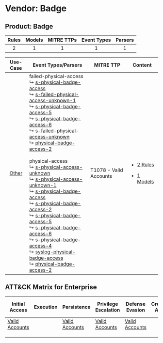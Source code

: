 Vendor: Badge
=============
Product: Badge
--------------
| Rules | Models | MITRE TTPs | Event Types | Parsers |
|:-----:|:------:|:----------:|:-----------:|:-------:|
|   2   |   1    |     1      |      1      |    1    |

|                Use-Case                | Event Types/Parsers                                                                                                                                                                                                                                                                                                                                                                                                                                                                                                                                                                                                                                                                                                                                                                                                                                                                                                                                                                                                                                                                                                                                                                                                                                                                                                                                                                                                     | MITRE TTP                  | Content                                                                                      |
|:--------------------------------------:| ----------------------------------------------------------------------------------------------------------------------------------------------------------------------------------------------------------------------------------------------------------------------------------------------------------------------------------------------------------------------------------------------------------------------------------------------------------------------------------------------------------------------------------------------------------------------------------------------------------------------------------------------------------------------------------------------------------------------------------------------------------------------------------------------------------------------------------------------------------------------------------------------------------------------------------------------------------------------------------------------------------------------------------------------------------------------------------------------------------------------------------------------------------------------------------------------------------------------------------------------------------------------------------------------------------------------------------------------------------------------------------------------------------------------- | -------------------------- | -------------------------------------------------------------------------------------------- |
| [Other](../../../UseCases/uc_other.md) |  failed-physical-access<br> ↳ [s-physical-badge-access](Parsers/parserContent_s-physical-badge-access.md)<br> ↳ [s-failed-physical-access-unknown-1](Parsers/parserContent_s-failed-physical-access-unknown-1.md)<br> ↳ [s-physical-badge-access-5](Parsers/parserContent_s-physical-badge-access-5.md)<br> ↳ [s-physical-badge-access-6](Parsers/parserContent_s-physical-badge-access-6.md)<br> ↳ [s-failed-physical-access-unknown](Parsers/parserContent_s-failed-physical-access-unknown.md)<br> ↳ [physical-badge-access-2](Parsers/parserContent_physical-badge-access-2.md)<br><br> physical-access<br> ↳ [s-physical-access-unknown](Parsers/parserContent_s-physical-access-unknown.md)<br> ↳ [s-physical-access-unknown-1](Parsers/parserContent_s-physical-access-unknown-1.md)<br> ↳ [s-physical-badge-access](Parsers/parserContent_s-physical-badge-access.md)<br> ↳ [s-physical-badge-access-2](Parsers/parserContent_s-physical-badge-access-2.md)<br> ↳ [s-physical-badge-access-5](Parsers/parserContent_s-physical-badge-access-5.md)<br> ↳ [s-physical-badge-access-6](Parsers/parserContent_s-physical-badge-access-6.md)<br> ↳ [s-physical-badge-access-4](Parsers/parserContent_s-physical-badge-access-4.md)<br> ↳ [syslog-physical-badge-access](Parsers/parserContent_syslog-physical-badge-access.md)<br> ↳ [physical-badge-access-2](Parsers/parserContent_physical-badge-access-2.md)<br> | T1078 - Valid Accounts<br> | [<ul><li>2 Rules</li></ul><ul><li>1 Models</li></ul>](Rules_Models/r_m_badge_badge_Other.md) |

ATT&CK Matrix for Enterprise
----------------------------
| Initial Access                                                      | Execution | Persistence                                                         | Privilege Escalation                                                | Defense Evasion                                                     | Credential Access | Discovery | Lateral Movement | Collection | Command and Control | Exfiltration | Impact |
| ------------------------------------------------------------------- | --------- | ------------------------------------------------------------------- | ------------------------------------------------------------------- | ------------------------------------------------------------------- | ----------------- | --------- | ---------------- | ---------- | ------------------- | ------------ | ------ |
| [Valid Accounts](https://attack.mitre.org/techniques/T1078)<br><br> |           | [Valid Accounts](https://attack.mitre.org/techniques/T1078)<br><br> | [Valid Accounts](https://attack.mitre.org/techniques/T1078)<br><br> | [Valid Accounts](https://attack.mitre.org/techniques/T1078)<br><br> |                   |           |                  |            |                     |              |        |